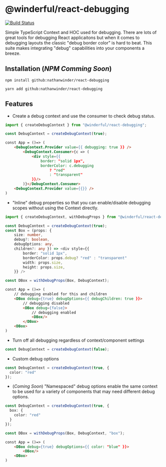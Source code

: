 # @winderful/react-debugging

[![Build Status](https://travis-ci.org/nathanwinder/react-debugging.svg?branch=master)](https://travis-ci.org/nathanwinder/react-debugging)

Simple TypeScript Context and HOC used for debugging. There are lots of great tools for debugging React applicaitons but when it comes to debugging layouts the classic "debug border color" is hard to beat. This suite makes integrating "debug" capabilities into your components a breeze.

## Installation (_NPM Comming Soon_)

```
npm install github:nathanwinder/react-debugging
```

```
yarn add github:nathanwinder/react-debugging
```

## Features

- Create a debug context and use the consumer to check debug status.

```typescript
import { createDebugContext } from "@winderful/react-debugging";

const DebugContext = createDebugContext(true);
```

```html
const App = ()=> (
    <DebugContext.Provider value={{ debugging: true }} />
        <DebugContext.Consumer>{c => (
            <div style={{
                border: "solid 1px",
                borderColor: c.debugging
                    ? "red"
                    : "transparent"
            }}/>
        )}</DebugContext.Consumer>
    <DebugContext.Provider value={{}} />
)
```

- "Inline" debug properties so that you can enable/disable debugging scopes without using the Context directly.

```typescript
import { createDebugContext, withDebugProps } from "@winderful/react-debugging";

const DebugContext = createDebugContext(true);
const Box = (props: {
    size: number,
    debug?: boolean,
    debugOptions: any,
    children?: any }) => <div style={{
        border: "solid 1px",
        borderColor: props.debug? "red" : "transparent"
        width: props.size,
        height: props.size,
    }} />

const DBox = withDebugProps(Box, DebugContext);
```

```html
const App = ()=> (
    // debugging enabled for this and children
    <DBox debug={true} debugOptions={{ debugChildren: true }}>
        // debugging disabled
        <DBox debug={false}>
            // debugging enabled
            <DBox/>
        </DBox>
    <DBox>
)
```

- Turn off all debugging regardless of context/component settings

```typescript
const DebugContext = createDebugContext(false);
```

- Custom debug options

```typescript
const DebugContext = createDebugContext(true, {
  color: "red"
});
```

- (_Coming Soon_) "Namespaced" debug options enable the same context to be used for a variety of components that may need different debug options.

```typescript
const DebugContext = createDebugContext(true, {
  box: {
    color: "red"
  }
});

const DBox = withDebugProps(Box, DebugContext, "box");
```

```html
const App = ()=> (
    <DBox debug={true} debugOptions={{ color: "blue" }}>
        <DBox/>
    <DBox>
)
```
